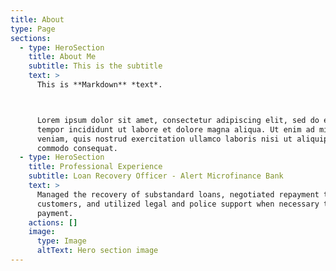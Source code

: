 ```yaml
---
title: About
type: Page
sections:
  - type: HeroSection
    title: About Me
    subtitle: This is the subtitle
    text: >
      This is **Markdown** *text*.



      Lorem ipsum dolor sit amet, consectetur adipiscing elit, sed do eiusmod
      tempor incididunt ut labore et dolore magna aliqua. Ut enim ad minim
      veniam, quis nostrud exercitation ullamco laboris nisi ut aliquip ex ea
      commodo consequat.
  - type: HeroSection
    title: Professional Experience
    subtitle: Loan Recovery Officer - Alert Microfinance Bank
    text: >
      Managed the recovery of substandard loans, negotiated repayment terms with
      customers, and utilized legal and police support when necessary to enforce
      payment.
    actions: []
    image:
      type: Image
      altText: Hero section image
---
```


